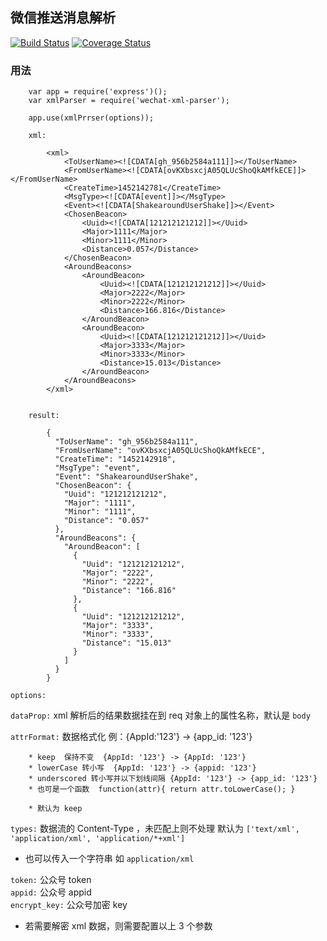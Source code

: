 微信推送消息解析
---
[![Build Status](https://travis-ci.org/liuxiaodong/wechat-xml-parser.png)](https://travis-ci.org/liuxiaodong/wechat-xml-parser)
[![Coverage Status](https://coveralls.io/repos/liuxiaodong/wechat-xml-parser/badge.svg?branch=master&service=github)](https://coveralls.io/github/liuxiaodong/wechat-xml-parser?branch=master)


### 用法  

```
	var app = require('express')();
	var xmlParser = require('wechat-xml-parser');

	app.use(xmlPrrser(options));

	xml:  

		<xml>
			<ToUserName><![CDATA[gh_956b2584a111]]></ToUserName>
			<FromUserName><![CDATA[ovKXbsxcjA05QLUcShoQkAMfkECE]]></FromUserName>
			<CreateTime>1452142781</CreateTime>
			<MsgType><![CDATA[event]]></MsgType>
			<Event><![CDATA[ShakearoundUserShake]]></Event>
			<ChosenBeacon>
				<Uuid><![CDATA[121212121212]]></Uuid>
				<Major>1111</Major>
				<Minor>1111</Minor>
				<Distance>0.057</Distance>
			</ChosenBeacon>
			<AroundBeacons>
				<AroundBeacon>
					<Uuid><![CDATA[121212121212]]></Uuid>
					<Major>2222</Major>
					<Minor>2222</Minor>
					<Distance>166.816</Distance>
				</AroundBeacon>
				<AroundBeacon>
					<Uuid><![CDATA[121212121212]]></Uuid>
					<Major>3333</Major>
					<Minor>3333</Minor>
					<Distance>15.013</Distance>
				</AroundBeacon>
			</AroundBeacons>
		</xml>


	result:  

		{
		  "ToUserName": "gh_956b2584a111",
		  "FromUserName": "ovKXbsxcjA05QLUcShoQkAMfkECE",
		  "CreateTime": "1452142918",
		  "MsgType": "event",
		  "Event": "ShakearoundUserShake",
		  "ChosenBeacon": {
		    "Uuid": "121212121212",
		    "Major": "1111",
		    "Minor": "1111",
		    "Distance": "0.057"
		  },
		  "AroundBeacons": {
		    "AroundBeacon": [
		      {
		        "Uuid": "121212121212",
		        "Major": "2222",
		        "Minor": "2222",
		        "Distance": "166.816"
		      },
		      {
		        "Uuid": "121212121212",
		        "Major": "3333",
		        "Minor": "3333",
		        "Distance": "15.013"
		      }
		    ]
		  }
		}	
```

`options:`  

`dataProp:`  xml 解析后的结果数据挂在到 req 对象上的属性名称，默认是 `body`  

`attrFormat:`  数据格式化 例：{AppId:'123'} -> {app_id: '123'}  

```
	* keep  保持不变  {AppId: '123'} -> {AppId: '123'}       
	* lowerCase 转小写  {AppId: '123'} -> {appid: '123'}      
	* underscored 转小写并以下划线间隔 {AppId: '123'} -> {app_id: '123'}   
	* 也可是一个函数  function(attr){ return attr.toLowerCase(); }  

	* 默认为 keep
``` 

`types:` 数据流的 Content-Type ，未匹配上则不处理 默认为 `['text/xml', 'application/xml', 'application/*+xml']`   

* 也可以传入一个字符串 如 `application/xml`


`token:`  公众号 token  
`appid:`  公众号 appid  
`encrypt_key:`  公众号加密 key  
* 若需要解密 xml 数据，则需要配置以上 3 个参数  


